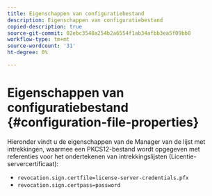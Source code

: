 ```yaml
---
title: Eigenschappen van configuratiebestand
description: Eigenschappen van configuratiebestand
copied-description: true
source-git-commit: 02ebc3548a254b2a6554f1ab34afbb3ea5f09bb8
workflow-type: tm+mt
source-wordcount: '31'
ht-degree: 0%

---
```


# Eigenschappen van configuratiebestand {#configuration-file-properties}

Hieronder vindt u de eigenschappen van de Manager van de lijst met intrekkingen, waarmee een PKCS12-bestand wordt opgegeven met referenties voor het ondertekenen van intrekkingslijsten (Licentie-servercertificaat):

* `revocation.sign.certfile=license-server-credentials.pfx`
* `revocation.sign.certpass=password`
